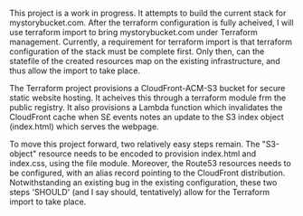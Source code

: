 This project is a work in progress. It attempts to build the current stack for mystorybucket.com. After the terraform configuration is fully acheived, I will use terraform import to bring mystorybucket.com under Terraform management. Currently, a requirement for terraform import is that terraform configuration of the stack must be complete first. Only then, can the statefile of the created resources map on the existing infrastructure, and thus allow the import to take place.

The Terraform project provisions a CloudFront-ACM-S3 bucket for secure static website hosting. It acheives this through a terraform module frm the public registry. It also provisions a Lambda function which invalidates the CloudFront cache when S£ events notes an update to the S3 index object (index.html) which serves the webpage.

To move this project forward, two relatively easy steps remain. The "S3-object" resource needs to be encoded to provision index.html and index.css, using the file module. Moreover, the Route53 resources needs to be configured, with an alias record pointing to the CloudFront distribution. Notwithstanding an existing bug in the existing configuration, these two steps 'SHOULD' (and I say should, tentatively) allow for the Terraform import to take place.
